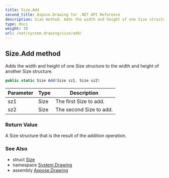 ```yaml
---
title: Size.Add
second_title: Aspose.Drawing for .NET API Reference
description: Size method. Adds the width and height of one Size structure to the width and height of another Size structure
type: docs
weight: 30
url: /net/system.drawing/size/add/
---
```

## Size.Add method

Adds the width and height of one Size structure to the width and height of another Size structure.

```csharp
public static Size Add(Size sz1, Size sz2)
```

| Parameter | Type | Description |
| --- | --- | --- |
| sz1 | Size | The first Size to add. |
| sz2 | Size | The second Size to add. |

### Return Value

A Size structure that is the result of the addition operation.

### See Also

* struct [Size](../)
* namespace [System.Drawing](../../size/)
* assembly [Aspose.Drawing](../../../)


